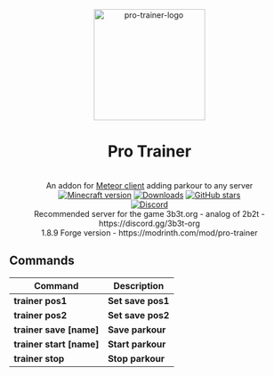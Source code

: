 
<div align="center">
	<img src="https://github.com/user-attachments/assets/690d4d7c-f05d-4d1b-876a-e894e3ea65e0" alt="pro-trainer-logo" width="200px"/>
	<h1>Pro Trainer</h1>
	<br>
		An addon for <a href="https://github.com/MeteorDevelopment/meteor-client">Meteor client</a> adding parkour to any server
	<br>
	<a href="https://www.minecraft.net/"><img src="https://img.shields.io/badge/minecraft%20version-1.21.1 -- 1.21.3-brightgreen" alt="Minecraft version"/></a>
	<a href="https://github.com/Nekiplay/MeteorClientPlus/releases"><img src="https://img.shields.io/github/downloads/MeteorClientPlus/ProTrainer/total" alt="Downloads"/></a>
	<a href="https://github.com/Nekiplay/MeteorClientPlus/stargazers"><img src="https://badgen.net/github/stars/MeteorClientPlus/ProTrainer" alt="GitHub stars"/></a>
	<br>
	<a href="https://discord.gg/N3gqYc7GRS"><img src="https://img.shields.io/badge/support/help/issues-discord-brightgreen" alt="Discord"/></a>
	<br>
	Recommended server for the game
3b3t.org - analog of 2b2t - https://discord.gg/3b3t-org
	<br>
	1.8.9 Forge version - https://modrinth.com/mod/pro-trainer
</div>

## Commands
| Command                  | Description       |
|--------------------------|-------------------|
| **trainer pos1**         | **Set save pos1** |
| **trainer pos2**         | **Set save pos2** |
| **trainer save [name]**  | **Save parkour**  |
| **trainer start [name]** | **Start parkour** |
| **trainer stop**         | **Stop parkour**  |
